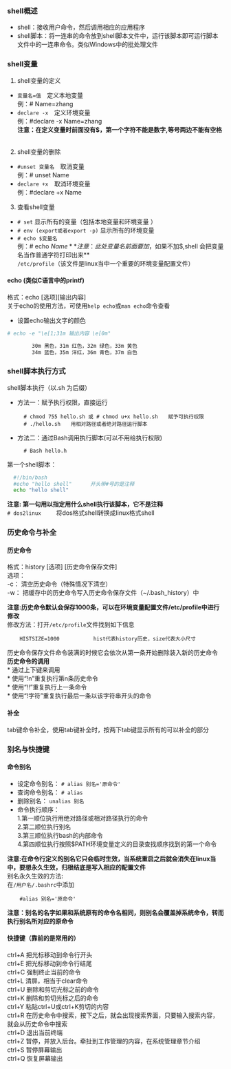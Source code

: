 ### shell概述  
* shell：接收用户命令，然后调用相应的应用程序   
* shell脚本：将一连串的命令放到shell脚本文件中，运行该脚本即可运行脚本文件中的一连串命令。类似Windows中的批处理文件


### shell变量               
1. shell变量的定义    
 * `变量名=值`　定义本地变量  
        例：# Name=zhang        
 * `declare -x`　定义环境变量  
        例：#declare -x Name=zhang       
**注意：在定义变量时前面没有$，第一个字符不能是数字,等号两边不能有空格**     
2. shell变量的删除    
 * `#unset 变量名`　取消变量   
        例：# unset Name        
 * `declare +x`　取消环境变量  
        例：#declare +x Name      
3. 查看shell变量  
 * `# set` 显示所有的变量（包括本地变量和环境变量 ）  
 * `# env (export或者export -p)`  显示所有的环境变量  
 * `# echo $变量名`  
        例：# echo $Name           
**注意：此处变量名前面要加$，如果不加$,shell 会把变量名当作普通字符打印出来**  
`/etc/profile`（该文件是linux当中一个重要的环境变量配置文件）

#### echo (类似C语言中的printf)
格式：echo [选项][输出内容]  
关于echo的使用方法，可使用`help echo`或`man echo`命令查看  
* 设置echo输出文字的颜色    
```BASH
# echo -e "\e[1;31m 输出内容 \e[0m"

        30m 黑色，31m 红色，32m 绿色，33m 黄色  
        34m 蓝色，35m 洋红，36m 青色，37m 白色  
```  

### shell脚本执行方式   
shell脚本执行（以.sh 为后缀）
* 方法一：赋予执行权限，直接运行  

        # chmod 755 hello.sh 或 # chmod u+x hello.sh　　赋予可执行权限  
        # ./hello.sh　　用相对路径或者绝对路径运行脚本       
* 方法二：通过Bash调用执行脚本(可以不用给执行权限)  

        # Bash hello.h                 
第一个shell脚本：   
```bash
  #!/bin/bash     
  #echo "hello shell"      开头带#号的是注释 
  echo "hello shell" 
```  

**注意: 第一句用以指定用什么shell执行该脚本，它不是注释**                      
`# dos2linux `　　将dos格式shell转换成linux格式shell

### 历史命令与补全
#### __历史命令__  
格式：history [选项] [历史命令保存文件]  
选项：  
-c：   清空历史命令（特殊情况下清空）  
-w：  把缓存中的历史命令写入历史命令保存文件（~/.bash_history）中  
  
**注意:历史命令默认会保存1000条，可以在环境变量配置文件/etc/profile中进行修改**  
修改方法：打开`/etc/profile`文件找到如下信息  

        HISTSIZE=1000           hist代表history历史，size代表大小尺寸       
历史命令保存文件命令装满的时候它会依次从第一条开始删除装入新的历史命令             
**历史命令的调用**     
        * 通过上下键来调用  
        * 使用“!n”重复执行第n条历史命令  
        * 使用“!!”重复执行上一条命令  
        * 使用“!字符”重复执行最后一条以该字符串开头的命令  

#### __补全__      
tab键命令补全，使用tab键补全时，按两下tab键显示所有的可以补全的部分    

### 别名与快捷键

#### __命令别名__  
* 设定命令别名： `# alias 别名='原命令'` 
* 查询命令别名： `# alias` 
* 删除别名： `unalias 别名`  
* 命令执行顺序：  
        1.第一顺位执行用绝对路径或相对路径执行的命令  
        2.第二顺位执行别名  
        3.第三顺位执行bash的内部命令  
        4.第四顺位执行按照$PATH环境变量定义的目录查找顺序找到的第一个命令 
  
**注意:在命令行定义的别名它只会临时生效，当系统重启之后就会消失在linux当中，要想永久生效，归根结底是写入相应的配置文件**    
别名永久生效的方法:    
在`/用户名/.bashrc`中添加   

        #alias 别名='原命令'             
**注意：别名的名字如果和系统原有的命令名相同，则别名会覆盖掉系统命令，转而执行别名所对应的原命令**

#### __快捷键（靠前的是常用的）__
     
ctrl+A          把光标移动到命令行开头  
ctrl+E          把光标移动到命令行结尾  
ctrl+C          强制终止当前的命令  
ctrl+L          清屏，相当于clear命令  
ctrl+U          删除和剪切光标之前的命令  
ctrl+K          删除和剪切光标之后的命令  
ctrl+Y          粘贴ctrl+U或ctrl+K剪切的内容  
ctrl+R         在历史命令中搜索，按下之后，就会出现搜索界面，只要输入搜索内容，就会从历史命令中搜索  
ctrl+D         退出当前终端  
ctrl+Z         暂停，并放入后台。牵扯到工作管理的内容，在系统管理章节介绍  
ctrl+S         暂停屏幕输出  
ctrl+Q         恢复屏幕输出  



